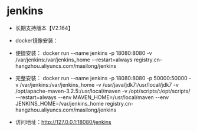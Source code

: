 # jenkins
- 长期支持版本【V2.164】
- docker镜像安装：
- 便捷安装：
docker run --name jenkins -p 18080:8080 -v /var/jenkins:/var/jenkins_home --restart=always registry.cn-hangzhou.aliyuncs.com/masilong/jenkins

- 完整安装：
docker run --name jenkins -p 18080:8080 -p 50000:50000 -v /var/jenkins:/var/jenkins_home -v /usr/java/jdk7:/usr/local/jdk7 -v /opt/apache-maven-3.2.5:/usr/local/maven -v /opt/scripts/:/opt/scripts/ --restart=always --env MAVEN_HOME=/usr/local/maven --env JENKINS_HOME=/var/jenkins_home registry.cn-hangzhou.aliyuncs.com/masilong/jenkins

- 访问地址：http://127.0.0.1:18080/jenkins
